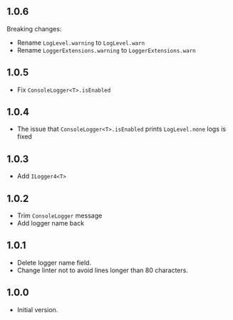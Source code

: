 ## 1.0.6

Breaking changes:

- Rename `LogLevel.warning` to `LogLevel.warn`
- Rename `LoggerExtensions.warning` to `LoggerExtensions.warn`

## 1.0.5

- Fix `ConsoleLogger<T>.isEnabled`

## 1.0.4

- The issue that `ConsoleLogger<T>.isEnabled` prints `LogLevel.none` logs is fixed

## 1.0.3

- Add `ILogger4<T>`

## 1.0.2

- Trim `ConsoleLogger` message
- Add logger name back

## 1.0.1

- Delete logger name field.
- Change linter not to avoid lines longer than 80 characters.

## 1.0.0

- Initial version.